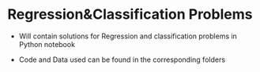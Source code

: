 # Regression&Classification Problems

- Will contain solutions for Regression and classification problems in Python notebook

- Code and Data used can be found in the corresponding folders

